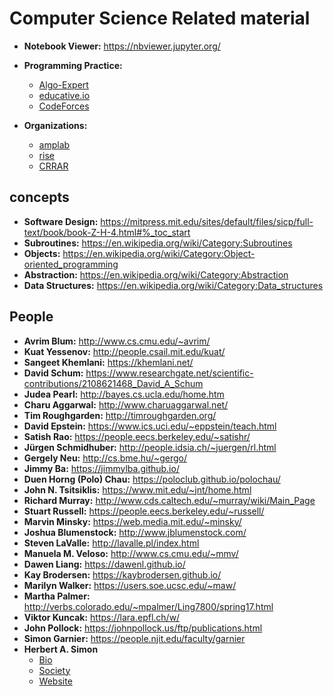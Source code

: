 # Computer Science Related material

- **Notebook Viewer:** https://nbviewer.jupyter.org/

- **Programming Practice:**
	* [Algo-Expert](https://www.algoexpert.io/product)
	* [educative.io](https://www.educative.io/explore)
	* [CodeForces](http://codeforces.com/)
- **Organizations:**
	* [amplab](https://amplab.cs.berkeley.edu/)
	* [rise](https://rise.cs.berkeley.edu/)
	* [CRRAR](https://www.uwindsor.ca/crrar/)

## concepts

- **Software Design:** https://mitpress.mit.edu/sites/default/files/sicp/full-text/book/book-Z-H-4.html#%_toc_start
- **Subroutines:** https://en.wikipedia.org/wiki/Category:Subroutines
- **Objects:** https://en.wikipedia.org/wiki/Category:Object-oriented_programming
- **Abstraction:** https://en.wikipedia.org/wiki/Category:Abstraction
- **Data Structures:** https://en.wikipedia.org/wiki/Category:Data_structures

## People
- **Avrim Blum:** http://www.cs.cmu.edu/~avrim/
- **Kuat Yessenov:** http://people.csail.mit.edu/kuat/
- **Sangeet Khemlani:** https://khemlani.net/
- **David Schum:** https://www.researchgate.net/scientific-contributions/2108621468_David_A_Schum
- **Judea Pearl:** http://bayes.cs.ucla.edu/home.htm
- **Charu Aggarwal:** http://www.charuaggarwal.net/
- **Tim Roughgarden:** http://timroughgarden.org/
- **David Epstein:** https://www.ics.uci.edu/~eppstein/teach.html
- **Satish Rao:** https://people.eecs.berkeley.edu/~satishr/
- **Jürgen Schmidhuber:** http://people.idsia.ch/~juergen/rl.html
- **Gergely Neu:** http://cs.bme.hu/~gergo/
- **Jimmy Ba:** https://jimmylba.github.io/
- **Duen Horng (Polo) Chau:** https://poloclub.github.io/polochau/
- **John N. Tsitsiklis:** https://www.mit.edu/~jnt/home.html
- **Richard Murray:** http://www.cds.caltech.edu/~murray/wiki/Main_Page
- **Stuart Russell:** https://people.eecs.berkeley.edu/~russell/
- **Marvin Minsky:** https://web.media.mit.edu/~minsky/
- **Joshua Blumenstock:** http://www.jblumenstock.com/
- **Steven LaValle:** http://lavalle.pl/index.html
- **Manuela M. Veloso:** http://www.cs.cmu.edu/~mmv/
- **Dawen Liang:** https://dawenl.github.io/
- **Kay Brodersen:** https://kaybrodersen.github.io/
- **Marilyn Walker:** https://users.soe.ucsc.edu/~maw/
- **Martha Palmer:** http://verbs.colorado.edu/~mpalmer/Ling7800/spring17.html
- **Viktor Kuncak:** https://lara.epfl.ch/w/
- **John Pollock:** https://johnpollock.us/ftp/publications.html
- **Simon Garnier:** https://people.njit.edu/faculty/garnier
- **Herbert A. Simon**
	* [Bio](https://www.cs.cmu.edu/simon/bio.html)
	* [Society](https://herbertsimonsociety.org/)
	* [Website](https://www.hetwebsite.net/het/profiles/simon.htm)
